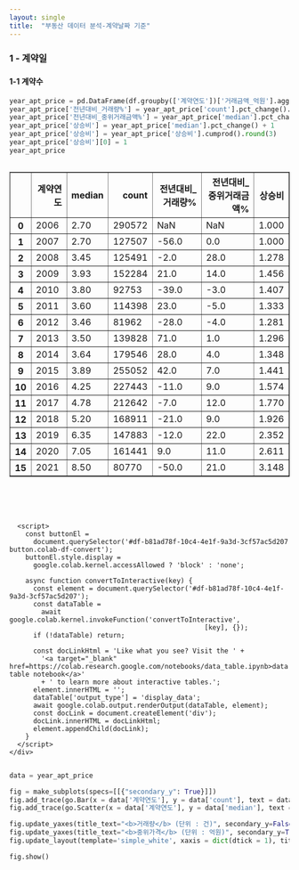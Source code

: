 ```yaml
---
layout: single
title:  "부동산 데이터 분석-계약날짜 기준"
---
```


### 1 - 계약일

#### 1-1 계약수


```python
year_apt_price = pd.DataFrame(df.groupby(['계약연도'])['거래금액_억원'].agg({'count','median'}).round(2)).reset_index()
year_apt_price['전년대비_거래량%'] = year_apt_price['count'].pct_change().round(2) * 100
year_apt_price['전년대비_중위거래금액%'] = year_apt_price['median'].pct_change().round(2) * 100
year_apt_price['상승비'] = year_apt_price['median'].pct_change() + 1
year_apt_price['상승비'] = year_apt_price['상승비'].cumprod().round(3)
year_apt_price['상승비'][0] = 1
year_apt_price
```





  <div id="df-b81ad78f-10c4-4e1f-9a3d-3cf57ac5d207">
    <div class="colab-df-container">
      <div>
<style scoped>
    .dataframe tbody tr th:only-of-type {
        vertical-align: middle;
    }

    .dataframe tbody tr th {
        vertical-align: top;
    }

    .dataframe thead th {
        text-align: right;
    }
</style>
<table border="1" class="dataframe">
  <thead>
    <tr style="text-align: right;">
      <th></th>
      <th>계약연도</th>
      <th>median</th>
      <th>count</th>
      <th>전년대비_거래량%</th>
      <th>전년대비_중위거래금액%</th>
      <th>상승비</th>
    </tr>
  </thead>
  <tbody>
    <tr>
      <th>0</th>
      <td>2006</td>
      <td>2.70</td>
      <td>290572</td>
      <td>NaN</td>
      <td>NaN</td>
      <td>1.000</td>
    </tr>
    <tr>
      <th>1</th>
      <td>2007</td>
      <td>2.70</td>
      <td>127507</td>
      <td>-56.0</td>
      <td>0.0</td>
      <td>1.000</td>
    </tr>
    <tr>
      <th>2</th>
      <td>2008</td>
      <td>3.45</td>
      <td>125491</td>
      <td>-2.0</td>
      <td>28.0</td>
      <td>1.278</td>
    </tr>
    <tr>
      <th>3</th>
      <td>2009</td>
      <td>3.93</td>
      <td>152284</td>
      <td>21.0</td>
      <td>14.0</td>
      <td>1.456</td>
    </tr>
    <tr>
      <th>4</th>
      <td>2010</td>
      <td>3.80</td>
      <td>92753</td>
      <td>-39.0</td>
      <td>-3.0</td>
      <td>1.407</td>
    </tr>
    <tr>
      <th>5</th>
      <td>2011</td>
      <td>3.60</td>
      <td>114398</td>
      <td>23.0</td>
      <td>-5.0</td>
      <td>1.333</td>
    </tr>
    <tr>
      <th>6</th>
      <td>2012</td>
      <td>3.46</td>
      <td>81962</td>
      <td>-28.0</td>
      <td>-4.0</td>
      <td>1.281</td>
    </tr>
    <tr>
      <th>7</th>
      <td>2013</td>
      <td>3.50</td>
      <td>139828</td>
      <td>71.0</td>
      <td>1.0</td>
      <td>1.296</td>
    </tr>
    <tr>
      <th>8</th>
      <td>2014</td>
      <td>3.64</td>
      <td>179546</td>
      <td>28.0</td>
      <td>4.0</td>
      <td>1.348</td>
    </tr>
    <tr>
      <th>9</th>
      <td>2015</td>
      <td>3.89</td>
      <td>255052</td>
      <td>42.0</td>
      <td>7.0</td>
      <td>1.441</td>
    </tr>
    <tr>
      <th>10</th>
      <td>2016</td>
      <td>4.25</td>
      <td>227443</td>
      <td>-11.0</td>
      <td>9.0</td>
      <td>1.574</td>
    </tr>
    <tr>
      <th>11</th>
      <td>2017</td>
      <td>4.78</td>
      <td>212642</td>
      <td>-7.0</td>
      <td>12.0</td>
      <td>1.770</td>
    </tr>
    <tr>
      <th>12</th>
      <td>2018</td>
      <td>5.20</td>
      <td>168911</td>
      <td>-21.0</td>
      <td>9.0</td>
      <td>1.926</td>
    </tr>
    <tr>
      <th>13</th>
      <td>2019</td>
      <td>6.35</td>
      <td>147883</td>
      <td>-12.0</td>
      <td>22.0</td>
      <td>2.352</td>
    </tr>
    <tr>
      <th>14</th>
      <td>2020</td>
      <td>7.05</td>
      <td>161441</td>
      <td>9.0</td>
      <td>11.0</td>
      <td>2.611</td>
    </tr>
    <tr>
      <th>15</th>
      <td>2021</td>
      <td>8.50</td>
      <td>80770</td>
      <td>-50.0</td>
      <td>21.0</td>
      <td>3.148</td>
    </tr>
  </tbody>
</table>
</div>
      <button class="colab-df-convert" onclick="convertToInteractive('df-b81ad78f-10c4-4e1f-9a3d-3cf57ac5d207')"
              title="Convert this dataframe to an interactive table."
              style="display:none;">

  <svg xmlns="http://www.w3.org/2000/svg" height="24px"viewBox="0 0 24 24"
       width="24px">
    <path d="M0 0h24v24H0V0z" fill="none"/>
    <path d="M18.56 5.44l.94 2.06.94-2.06 2.06-.94-2.06-.94-.94-2.06-.94 2.06-2.06.94zm-11 1L8.5 8.5l.94-2.06 2.06-.94-2.06-.94L8.5 2.5l-.94 2.06-2.06.94zm10 10l.94 2.06.94-2.06 2.06-.94-2.06-.94-.94-2.06-.94 2.06-2.06.94z"/><path d="M17.41 7.96l-1.37-1.37c-.4-.4-.92-.59-1.43-.59-.52 0-1.04.2-1.43.59L10.3 9.45l-7.72 7.72c-.78.78-.78 2.05 0 2.83L4 21.41c.39.39.9.59 1.41.59.51 0 1.02-.2 1.41-.59l7.78-7.78 2.81-2.81c.8-.78.8-2.07 0-2.86zM5.41 20L4 18.59l7.72-7.72 1.47 1.35L5.41 20z"/>
  </svg>
      </button>

  <style>
    .colab-df-container {
      display:flex;
      flex-wrap:wrap;
      gap: 12px;
    }

    .colab-df-convert {
      background-color: #E8F0FE;
      border: none;
      border-radius: 50%;
      cursor: pointer;
      display: none;
      fill: #1967D2;
      height: 32px;
      padding: 0 0 0 0;
      width: 32px;
    }

    .colab-df-convert:hover {
      background-color: #E2EBFA;
      box-shadow: 0px 1px 2px rgba(60, 64, 67, 0.3), 0px 1px 3px 1px rgba(60, 64, 67, 0.15);
      fill: #174EA6;
    }

    [theme=dark] .colab-df-convert {
      background-color: #3B4455;
      fill: #D2E3FC;
    }

    [theme=dark] .colab-df-convert:hover {
      background-color: #434B5C;
      box-shadow: 0px 1px 3px 1px rgba(0, 0, 0, 0.15);
      filter: drop-shadow(0px 1px 2px rgba(0, 0, 0, 0.3));
      fill: #FFFFFF;
    }
  </style>

      <script>
        const buttonEl =
          document.querySelector('#df-b81ad78f-10c4-4e1f-9a3d-3cf57ac5d207 button.colab-df-convert');
        buttonEl.style.display =
          google.colab.kernel.accessAllowed ? 'block' : 'none';

        async function convertToInteractive(key) {
          const element = document.querySelector('#df-b81ad78f-10c4-4e1f-9a3d-3cf57ac5d207');
          const dataTable =
            await google.colab.kernel.invokeFunction('convertToInteractive',
                                                     [key], {});
          if (!dataTable) return;

          const docLinkHtml = 'Like what you see? Visit the ' +
            '<a target="_blank" href=https://colab.research.google.com/notebooks/data_table.ipynb>data table notebook</a>'
            + ' to learn more about interactive tables.';
          element.innerHTML = '';
          dataTable['output_type'] = 'display_data';
          await google.colab.output.renderOutput(dataTable, element);
          const docLink = document.createElement('div');
          docLink.innerHTML = docLinkHtml;
          element.appendChild(docLink);
        }
      </script>
    </div>
  </div>





```python
data = year_apt_price

fig = make_subplots(specs=[[{"secondary_y": True}]])
fig.add_trace(go.Bar(x = data['계약연도'], y = data['count'], text = data['count'], textposition = 'outside', name = '거래량'), secondary_y = False)
fig.add_trace(go.Scatter(x = data['계약연도'], y = data['median'], text = data['median'], textposition = 'top center', name = '중위가격', mode='lines+markers+text'), secondary_y = True)

fig.update_yaxes(title_text="<b>거래량</b> (단위 : 건)", secondary_y=False)
fig.update_yaxes(title_text="<b>중위가격</b> (단위 : 억원)", secondary_y=True)
fig.update_layout(template='simple_white', xaxis = dict(dtick = 1), title_text='<b>서울 아파트 거래량과 중위가격 (2006-2021년)</b>')

fig.show()
```


<html>
<head><meta charset="utf-8" /></head>
<body>
    <div>            <script src="https://cdnjs.cloudflare.com/ajax/libs/mathjax/2.7.5/MathJax.js?config=TeX-AMS-MML_SVG"></script><script type="text/javascript">if (window.MathJax) {MathJax.Hub.Config({SVG: {font: "STIX-Web"}});}</script>                <script type="text/javascript">window.PlotlyConfig = {MathJaxConfig: 'local'};</script>
        <script src="https://cdn.plot.ly/plotly-2.8.3.min.js"></script>                <div id="bb0af692-98a2-4a03-8d84-0066af60dbac" class="plotly-graph-div" style="height:525px; width:100%;"></div>            <script type="text/javascript">                                    window.PLOTLYENV=window.PLOTLYENV || {};                                    if (document.getElementById("bb0af692-98a2-4a03-8d84-0066af60dbac")) {                    Plotly.newPlot(                        "bb0af692-98a2-4a03-8d84-0066af60dbac",                        [{"name":"\uac70\ub798\ub7c9","text":[290572.0,127507.0,125491.0,152284.0,92753.0,114398.0,81962.0,139828.0,179546.0,255052.0,227443.0,212642.0,168911.0,147883.0,161441.0,80770.0],"textposition":"outside","x":[2006,2007,2008,2009,2010,2011,2012,2013,2014,2015,2016,2017,2018,2019,2020,2021],"y":[290572,127507,125491,152284,92753,114398,81962,139828,179546,255052,227443,212642,168911,147883,161441,80770],"type":"bar","xaxis":"x","yaxis":"y"},{"mode":"lines+markers+text","name":"\uc911\uc704\uac00\uaca9","text":[2.7,2.7,3.45,3.93,3.8,3.6,3.46,3.5,3.64,3.89,4.25,4.78,5.2,6.35,7.05,8.5],"textposition":"top center","x":[2006,2007,2008,2009,2010,2011,2012,2013,2014,2015,2016,2017,2018,2019,2020,2021],"y":[2.7,2.7,3.45,3.93,3.8,3.6,3.46,3.5,3.64,3.89,4.25,4.78,5.2,6.35,7.05,8.5],"type":"scatter","xaxis":"x","yaxis":"y2"}],                        {"template":{"data":{"barpolar":[{"marker":{"line":{"color":"white","width":0.5},"pattern":{"fillmode":"overlay","size":10,"solidity":0.2}},"type":"barpolar"}],"bar":[{"error_x":{"color":"rgb(36,36,36)"},"error_y":{"color":"rgb(36,36,36)"},"marker":{"line":{"color":"white","width":0.5},"pattern":{"fillmode":"overlay","size":10,"solidity":0.2}},"type":"bar"}],"carpet":[{"aaxis":{"endlinecolor":"rgb(36,36,36)","gridcolor":"white","linecolor":"white","minorgridcolor":"white","startlinecolor":"rgb(36,36,36)"},"baxis":{"endlinecolor":"rgb(36,36,36)","gridcolor":"white","linecolor":"white","minorgridcolor":"white","startlinecolor":"rgb(36,36,36)"},"type":"carpet"}],"choropleth":[{"colorbar":{"outlinewidth":1,"tickcolor":"rgb(36,36,36)","ticks":"outside"},"type":"choropleth"}],"contourcarpet":[{"colorbar":{"outlinewidth":1,"tickcolor":"rgb(36,36,36)","ticks":"outside"},"type":"contourcarpet"}],"contour":[{"colorbar":{"outlinewidth":1,"tickcolor":"rgb(36,36,36)","ticks":"outside"},"colorscale":[[0.0,"#440154"],[0.1111111111111111,"#482878"],[0.2222222222222222,"#3e4989"],[0.3333333333333333,"#31688e"],[0.4444444444444444,"#26828e"],[0.5555555555555556,"#1f9e89"],[0.6666666666666666,"#35b779"],[0.7777777777777778,"#6ece58"],[0.8888888888888888,"#b5de2b"],[1.0,"#fde725"]],"type":"contour"}],"heatmapgl":[{"colorbar":{"outlinewidth":1,"tickcolor":"rgb(36,36,36)","ticks":"outside"},"colorscale":[[0.0,"#440154"],[0.1111111111111111,"#482878"],[0.2222222222222222,"#3e4989"],[0.3333333333333333,"#31688e"],[0.4444444444444444,"#26828e"],[0.5555555555555556,"#1f9e89"],[0.6666666666666666,"#35b779"],[0.7777777777777778,"#6ece58"],[0.8888888888888888,"#b5de2b"],[1.0,"#fde725"]],"type":"heatmapgl"}],"heatmap":[{"colorbar":{"outlinewidth":1,"tickcolor":"rgb(36,36,36)","ticks":"outside"},"colorscale":[[0.0,"#440154"],[0.1111111111111111,"#482878"],[0.2222222222222222,"#3e4989"],[0.3333333333333333,"#31688e"],[0.4444444444444444,"#26828e"],[0.5555555555555556,"#1f9e89"],[0.6666666666666666,"#35b779"],[0.7777777777777778,"#6ece58"],[0.8888888888888888,"#b5de2b"],[1.0,"#fde725"]],"type":"heatmap"}],"histogram2dcontour":[{"colorbar":{"outlinewidth":1,"tickcolor":"rgb(36,36,36)","ticks":"outside"},"colorscale":[[0.0,"#440154"],[0.1111111111111111,"#482878"],[0.2222222222222222,"#3e4989"],[0.3333333333333333,"#31688e"],[0.4444444444444444,"#26828e"],[0.5555555555555556,"#1f9e89"],[0.6666666666666666,"#35b779"],[0.7777777777777778,"#6ece58"],[0.8888888888888888,"#b5de2b"],[1.0,"#fde725"]],"type":"histogram2dcontour"}],"histogram2d":[{"colorbar":{"outlinewidth":1,"tickcolor":"rgb(36,36,36)","ticks":"outside"},"colorscale":[[0.0,"#440154"],[0.1111111111111111,"#482878"],[0.2222222222222222,"#3e4989"],[0.3333333333333333,"#31688e"],[0.4444444444444444,"#26828e"],[0.5555555555555556,"#1f9e89"],[0.6666666666666666,"#35b779"],[0.7777777777777778,"#6ece58"],[0.8888888888888888,"#b5de2b"],[1.0,"#fde725"]],"type":"histogram2d"}],"histogram":[{"marker":{"line":{"color":"white","width":0.6}},"type":"histogram"}],"mesh3d":[{"colorbar":{"outlinewidth":1,"tickcolor":"rgb(36,36,36)","ticks":"outside"},"type":"mesh3d"}],"parcoords":[{"line":{"colorbar":{"outlinewidth":1,"tickcolor":"rgb(36,36,36)","ticks":"outside"}},"type":"parcoords"}],"pie":[{"automargin":true,"type":"pie"}],"scatter3d":[{"line":{"colorbar":{"outlinewidth":1,"tickcolor":"rgb(36,36,36)","ticks":"outside"}},"marker":{"colorbar":{"outlinewidth":1,"tickcolor":"rgb(36,36,36)","ticks":"outside"}},"type":"scatter3d"}],"scattercarpet":[{"marker":{"colorbar":{"outlinewidth":1,"tickcolor":"rgb(36,36,36)","ticks":"outside"}},"type":"scattercarpet"}],"scattergeo":[{"marker":{"colorbar":{"outlinewidth":1,"tickcolor":"rgb(36,36,36)","ticks":"outside"}},"type":"scattergeo"}],"scattergl":[{"marker":{"colorbar":{"outlinewidth":1,"tickcolor":"rgb(36,36,36)","ticks":"outside"}},"type":"scattergl"}],"scattermapbox":[{"marker":{"colorbar":{"outlinewidth":1,"tickcolor":"rgb(36,36,36)","ticks":"outside"}},"type":"scattermapbox"}],"scatterpolargl":[{"marker":{"colorbar":{"outlinewidth":1,"tickcolor":"rgb(36,36,36)","ticks":"outside"}},"type":"scatterpolargl"}],"scatterpolar":[{"marker":{"colorbar":{"outlinewidth":1,"tickcolor":"rgb(36,36,36)","ticks":"outside"}},"type":"scatterpolar"}],"scatter":[{"marker":{"colorbar":{"outlinewidth":1,"tickcolor":"rgb(36,36,36)","ticks":"outside"}},"type":"scatter"}],"scatterternary":[{"marker":{"colorbar":{"outlinewidth":1,"tickcolor":"rgb(36,36,36)","ticks":"outside"}},"type":"scatterternary"}],"surface":[{"colorbar":{"outlinewidth":1,"tickcolor":"rgb(36,36,36)","ticks":"outside"},"colorscale":[[0.0,"#440154"],[0.1111111111111111,"#482878"],[0.2222222222222222,"#3e4989"],[0.3333333333333333,"#31688e"],[0.4444444444444444,"#26828e"],[0.5555555555555556,"#1f9e89"],[0.6666666666666666,"#35b779"],[0.7777777777777778,"#6ece58"],[0.8888888888888888,"#b5de2b"],[1.0,"#fde725"]],"type":"surface"}],"table":[{"cells":{"fill":{"color":"rgb(237,237,237)"},"line":{"color":"white"}},"header":{"fill":{"color":"rgb(217,217,217)"},"line":{"color":"white"}},"type":"table"}]},"layout":{"annotationdefaults":{"arrowhead":0,"arrowwidth":1},"autotypenumbers":"strict","coloraxis":{"colorbar":{"outlinewidth":1,"tickcolor":"rgb(36,36,36)","ticks":"outside"}},"colorscale":{"diverging":[[0.0,"rgb(103,0,31)"],[0.1,"rgb(178,24,43)"],[0.2,"rgb(214,96,77)"],[0.3,"rgb(244,165,130)"],[0.4,"rgb(253,219,199)"],[0.5,"rgb(247,247,247)"],[0.6,"rgb(209,229,240)"],[0.7,"rgb(146,197,222)"],[0.8,"rgb(67,147,195)"],[0.9,"rgb(33,102,172)"],[1.0,"rgb(5,48,97)"]],"sequential":[[0.0,"#440154"],[0.1111111111111111,"#482878"],[0.2222222222222222,"#3e4989"],[0.3333333333333333,"#31688e"],[0.4444444444444444,"#26828e"],[0.5555555555555556,"#1f9e89"],[0.6666666666666666,"#35b779"],[0.7777777777777778,"#6ece58"],[0.8888888888888888,"#b5de2b"],[1.0,"#fde725"]],"sequentialminus":[[0.0,"#440154"],[0.1111111111111111,"#482878"],[0.2222222222222222,"#3e4989"],[0.3333333333333333,"#31688e"],[0.4444444444444444,"#26828e"],[0.5555555555555556,"#1f9e89"],[0.6666666666666666,"#35b779"],[0.7777777777777778,"#6ece58"],[0.8888888888888888,"#b5de2b"],[1.0,"#fde725"]]},"colorway":["#1F77B4","#FF7F0E","#2CA02C","#D62728","#9467BD","#8C564B","#E377C2","#7F7F7F","#BCBD22","#17BECF"],"font":{"color":"rgb(36,36,36)"},"geo":{"bgcolor":"white","lakecolor":"white","landcolor":"white","showlakes":true,"showland":true,"subunitcolor":"white"},"hoverlabel":{"align":"left"},"hovermode":"closest","mapbox":{"style":"light"},"paper_bgcolor":"white","plot_bgcolor":"white","polar":{"angularaxis":{"gridcolor":"rgb(232,232,232)","linecolor":"rgb(36,36,36)","showgrid":false,"showline":true,"ticks":"outside"},"bgcolor":"white","radialaxis":{"gridcolor":"rgb(232,232,232)","linecolor":"rgb(36,36,36)","showgrid":false,"showline":true,"ticks":"outside"}},"scene":{"xaxis":{"backgroundcolor":"white","gridcolor":"rgb(232,232,232)","gridwidth":2,"linecolor":"rgb(36,36,36)","showbackground":true,"showgrid":false,"showline":true,"ticks":"outside","zeroline":false,"zerolinecolor":"rgb(36,36,36)"},"yaxis":{"backgroundcolor":"white","gridcolor":"rgb(232,232,232)","gridwidth":2,"linecolor":"rgb(36,36,36)","showbackground":true,"showgrid":false,"showline":true,"ticks":"outside","zeroline":false,"zerolinecolor":"rgb(36,36,36)"},"zaxis":{"backgroundcolor":"white","gridcolor":"rgb(232,232,232)","gridwidth":2,"linecolor":"rgb(36,36,36)","showbackground":true,"showgrid":false,"showline":true,"ticks":"outside","zeroline":false,"zerolinecolor":"rgb(36,36,36)"}},"shapedefaults":{"fillcolor":"black","line":{"width":0},"opacity":0.3},"ternary":{"aaxis":{"gridcolor":"rgb(232,232,232)","linecolor":"rgb(36,36,36)","showgrid":false,"showline":true,"ticks":"outside"},"baxis":{"gridcolor":"rgb(232,232,232)","linecolor":"rgb(36,36,36)","showgrid":false,"showline":true,"ticks":"outside"},"bgcolor":"white","caxis":{"gridcolor":"rgb(232,232,232)","linecolor":"rgb(36,36,36)","showgrid":false,"showline":true,"ticks":"outside"}},"title":{"x":0.05},"xaxis":{"automargin":true,"gridcolor":"rgb(232,232,232)","linecolor":"rgb(36,36,36)","showgrid":false,"showline":true,"ticks":"outside","title":{"standoff":15},"zeroline":false,"zerolinecolor":"rgb(36,36,36)"},"yaxis":{"automargin":true,"gridcolor":"rgb(232,232,232)","linecolor":"rgb(36,36,36)","showgrid":false,"showline":true,"ticks":"outside","title":{"standoff":15},"zeroline":false,"zerolinecolor":"rgb(36,36,36)"}}},"xaxis":{"anchor":"y","domain":[0.0,0.94],"dtick":1},"yaxis":{"anchor":"x","domain":[0.0,1.0],"title":{"text":"<b>\uac70\ub798\ub7c9</b> (\ub2e8\uc704 : \uac74)"}},"yaxis2":{"anchor":"x","overlaying":"y","side":"right","title":{"text":"<b>\uc911\uc704\uac00\uaca9</b> (\ub2e8\uc704 : \uc5b5\uc6d0)"}},"title":{"text":"<b>\uc11c\uc6b8 \uc544\ud30c\ud2b8 \uac70\ub798\ub7c9\uacfc \uc911\uc704\uac00\uaca9 (2006-2021\ub144)</b>"}},                        {"responsive": true}                    ).then(function(){

var gd = document.getElementById('bb0af692-98a2-4a03-8d84-0066af60dbac');
var x = new MutationObserver(function (mutations, observer) {{
        var display = window.getComputedStyle(gd).display;
        if (!display || display === 'none') {{
            console.log([gd, 'removed!']);
            Plotly.purge(gd);
            observer.disconnect();
        }}
}});

// Listen for the removal of the full notebook cells
var notebookContainer = gd.closest('#notebook-container');
if (notebookContainer) {{
    x.observe(notebookContainer, {childList: true});
}}

// Listen for the clearing of the current output cell
var outputEl = gd.closest('.output');
if (outputEl) {{
    x.observe(outputEl, {childList: true});
}}

                        })                };                            </script>        </div>
</body>
</html>



```python
data = year_apt_price

fig = px.line(data, x = '계약연도', y = '상승비', text = '상승비')
fig.update_traces(textposition="top center")
fig.update_layout(template='simple_white', xaxis = dict(dtick = 1), title_text="<b>2006년 기준 상승비 (단위: 배)</b>")
fig.show()
```


<html>
<head><meta charset="utf-8" /></head>
<body>
    <div>            <script src="https://cdnjs.cloudflare.com/ajax/libs/mathjax/2.7.5/MathJax.js?config=TeX-AMS-MML_SVG"></script><script type="text/javascript">if (window.MathJax) {MathJax.Hub.Config({SVG: {font: "STIX-Web"}});}</script>                <script type="text/javascript">window.PlotlyConfig = {MathJaxConfig: 'local'};</script>
        <script src="https://cdn.plot.ly/plotly-2.8.3.min.js"></script>                <div id="2dfcd67d-9dd1-4efc-b323-c2d99487ef35" class="plotly-graph-div" style="height:525px; width:100%;"></div>            <script type="text/javascript">                                    window.PLOTLYENV=window.PLOTLYENV || {};                                    if (document.getElementById("2dfcd67d-9dd1-4efc-b323-c2d99487ef35")) {                    Plotly.newPlot(                        "2dfcd67d-9dd1-4efc-b323-c2d99487ef35",                        [{"hovertemplate":"\uacc4\uc57d\uc5f0\ub3c4=%{x}<br>\uc0c1\uc2b9\ube44=%{text}<extra></extra>","legendgroup":"","line":{"color":"#636efa","dash":"solid"},"marker":{"symbol":"circle"},"mode":"lines+markers+text","name":"","orientation":"v","showlegend":false,"text":[1.0,1.0,1.278,1.456,1.407,1.333,1.281,1.296,1.348,1.441,1.574,1.77,1.926,2.352,2.611,3.148],"x":[2006,2007,2008,2009,2010,2011,2012,2013,2014,2015,2016,2017,2018,2019,2020,2021],"xaxis":"x","y":[1.0,1.0,1.278,1.456,1.407,1.333,1.281,1.296,1.348,1.441,1.574,1.77,1.926,2.352,2.611,3.148],"yaxis":"y","type":"scatter","textposition":"top center"}],                        {"template":{"data":{"barpolar":[{"marker":{"line":{"color":"white","width":0.5},"pattern":{"fillmode":"overlay","size":10,"solidity":0.2}},"type":"barpolar"}],"bar":[{"error_x":{"color":"rgb(36,36,36)"},"error_y":{"color":"rgb(36,36,36)"},"marker":{"line":{"color":"white","width":0.5},"pattern":{"fillmode":"overlay","size":10,"solidity":0.2}},"type":"bar"}],"carpet":[{"aaxis":{"endlinecolor":"rgb(36,36,36)","gridcolor":"white","linecolor":"white","minorgridcolor":"white","startlinecolor":"rgb(36,36,36)"},"baxis":{"endlinecolor":"rgb(36,36,36)","gridcolor":"white","linecolor":"white","minorgridcolor":"white","startlinecolor":"rgb(36,36,36)"},"type":"carpet"}],"choropleth":[{"colorbar":{"outlinewidth":1,"tickcolor":"rgb(36,36,36)","ticks":"outside"},"type":"choropleth"}],"contourcarpet":[{"colorbar":{"outlinewidth":1,"tickcolor":"rgb(36,36,36)","ticks":"outside"},"type":"contourcarpet"}],"contour":[{"colorbar":{"outlinewidth":1,"tickcolor":"rgb(36,36,36)","ticks":"outside"},"colorscale":[[0.0,"#440154"],[0.1111111111111111,"#482878"],[0.2222222222222222,"#3e4989"],[0.3333333333333333,"#31688e"],[0.4444444444444444,"#26828e"],[0.5555555555555556,"#1f9e89"],[0.6666666666666666,"#35b779"],[0.7777777777777778,"#6ece58"],[0.8888888888888888,"#b5de2b"],[1.0,"#fde725"]],"type":"contour"}],"heatmapgl":[{"colorbar":{"outlinewidth":1,"tickcolor":"rgb(36,36,36)","ticks":"outside"},"colorscale":[[0.0,"#440154"],[0.1111111111111111,"#482878"],[0.2222222222222222,"#3e4989"],[0.3333333333333333,"#31688e"],[0.4444444444444444,"#26828e"],[0.5555555555555556,"#1f9e89"],[0.6666666666666666,"#35b779"],[0.7777777777777778,"#6ece58"],[0.8888888888888888,"#b5de2b"],[1.0,"#fde725"]],"type":"heatmapgl"}],"heatmap":[{"colorbar":{"outlinewidth":1,"tickcolor":"rgb(36,36,36)","ticks":"outside"},"colorscale":[[0.0,"#440154"],[0.1111111111111111,"#482878"],[0.2222222222222222,"#3e4989"],[0.3333333333333333,"#31688e"],[0.4444444444444444,"#26828e"],[0.5555555555555556,"#1f9e89"],[0.6666666666666666,"#35b779"],[0.7777777777777778,"#6ece58"],[0.8888888888888888,"#b5de2b"],[1.0,"#fde725"]],"type":"heatmap"}],"histogram2dcontour":[{"colorbar":{"outlinewidth":1,"tickcolor":"rgb(36,36,36)","ticks":"outside"},"colorscale":[[0.0,"#440154"],[0.1111111111111111,"#482878"],[0.2222222222222222,"#3e4989"],[0.3333333333333333,"#31688e"],[0.4444444444444444,"#26828e"],[0.5555555555555556,"#1f9e89"],[0.6666666666666666,"#35b779"],[0.7777777777777778,"#6ece58"],[0.8888888888888888,"#b5de2b"],[1.0,"#fde725"]],"type":"histogram2dcontour"}],"histogram2d":[{"colorbar":{"outlinewidth":1,"tickcolor":"rgb(36,36,36)","ticks":"outside"},"colorscale":[[0.0,"#440154"],[0.1111111111111111,"#482878"],[0.2222222222222222,"#3e4989"],[0.3333333333333333,"#31688e"],[0.4444444444444444,"#26828e"],[0.5555555555555556,"#1f9e89"],[0.6666666666666666,"#35b779"],[0.7777777777777778,"#6ece58"],[0.8888888888888888,"#b5de2b"],[1.0,"#fde725"]],"type":"histogram2d"}],"histogram":[{"marker":{"line":{"color":"white","width":0.6}},"type":"histogram"}],"mesh3d":[{"colorbar":{"outlinewidth":1,"tickcolor":"rgb(36,36,36)","ticks":"outside"},"type":"mesh3d"}],"parcoords":[{"line":{"colorbar":{"outlinewidth":1,"tickcolor":"rgb(36,36,36)","ticks":"outside"}},"type":"parcoords"}],"pie":[{"automargin":true,"type":"pie"}],"scatter3d":[{"line":{"colorbar":{"outlinewidth":1,"tickcolor":"rgb(36,36,36)","ticks":"outside"}},"marker":{"colorbar":{"outlinewidth":1,"tickcolor":"rgb(36,36,36)","ticks":"outside"}},"type":"scatter3d"}],"scattercarpet":[{"marker":{"colorbar":{"outlinewidth":1,"tickcolor":"rgb(36,36,36)","ticks":"outside"}},"type":"scattercarpet"}],"scattergeo":[{"marker":{"colorbar":{"outlinewidth":1,"tickcolor":"rgb(36,36,36)","ticks":"outside"}},"type":"scattergeo"}],"scattergl":[{"marker":{"colorbar":{"outlinewidth":1,"tickcolor":"rgb(36,36,36)","ticks":"outside"}},"type":"scattergl"}],"scattermapbox":[{"marker":{"colorbar":{"outlinewidth":1,"tickcolor":"rgb(36,36,36)","ticks":"outside"}},"type":"scattermapbox"}],"scatterpolargl":[{"marker":{"colorbar":{"outlinewidth":1,"tickcolor":"rgb(36,36,36)","ticks":"outside"}},"type":"scatterpolargl"}],"scatterpolar":[{"marker":{"colorbar":{"outlinewidth":1,"tickcolor":"rgb(36,36,36)","ticks":"outside"}},"type":"scatterpolar"}],"scatter":[{"marker":{"colorbar":{"outlinewidth":1,"tickcolor":"rgb(36,36,36)","ticks":"outside"}},"type":"scatter"}],"scatterternary":[{"marker":{"colorbar":{"outlinewidth":1,"tickcolor":"rgb(36,36,36)","ticks":"outside"}},"type":"scatterternary"}],"surface":[{"colorbar":{"outlinewidth":1,"tickcolor":"rgb(36,36,36)","ticks":"outside"},"colorscale":[[0.0,"#440154"],[0.1111111111111111,"#482878"],[0.2222222222222222,"#3e4989"],[0.3333333333333333,"#31688e"],[0.4444444444444444,"#26828e"],[0.5555555555555556,"#1f9e89"],[0.6666666666666666,"#35b779"],[0.7777777777777778,"#6ece58"],[0.8888888888888888,"#b5de2b"],[1.0,"#fde725"]],"type":"surface"}],"table":[{"cells":{"fill":{"color":"rgb(237,237,237)"},"line":{"color":"white"}},"header":{"fill":{"color":"rgb(217,217,217)"},"line":{"color":"white"}},"type":"table"}]},"layout":{"annotationdefaults":{"arrowhead":0,"arrowwidth":1},"autotypenumbers":"strict","coloraxis":{"colorbar":{"outlinewidth":1,"tickcolor":"rgb(36,36,36)","ticks":"outside"}},"colorscale":{"diverging":[[0.0,"rgb(103,0,31)"],[0.1,"rgb(178,24,43)"],[0.2,"rgb(214,96,77)"],[0.3,"rgb(244,165,130)"],[0.4,"rgb(253,219,199)"],[0.5,"rgb(247,247,247)"],[0.6,"rgb(209,229,240)"],[0.7,"rgb(146,197,222)"],[0.8,"rgb(67,147,195)"],[0.9,"rgb(33,102,172)"],[1.0,"rgb(5,48,97)"]],"sequential":[[0.0,"#440154"],[0.1111111111111111,"#482878"],[0.2222222222222222,"#3e4989"],[0.3333333333333333,"#31688e"],[0.4444444444444444,"#26828e"],[0.5555555555555556,"#1f9e89"],[0.6666666666666666,"#35b779"],[0.7777777777777778,"#6ece58"],[0.8888888888888888,"#b5de2b"],[1.0,"#fde725"]],"sequentialminus":[[0.0,"#440154"],[0.1111111111111111,"#482878"],[0.2222222222222222,"#3e4989"],[0.3333333333333333,"#31688e"],[0.4444444444444444,"#26828e"],[0.5555555555555556,"#1f9e89"],[0.6666666666666666,"#35b779"],[0.7777777777777778,"#6ece58"],[0.8888888888888888,"#b5de2b"],[1.0,"#fde725"]]},"colorway":["#1F77B4","#FF7F0E","#2CA02C","#D62728","#9467BD","#8C564B","#E377C2","#7F7F7F","#BCBD22","#17BECF"],"font":{"color":"rgb(36,36,36)"},"geo":{"bgcolor":"white","lakecolor":"white","landcolor":"white","showlakes":true,"showland":true,"subunitcolor":"white"},"hoverlabel":{"align":"left"},"hovermode":"closest","mapbox":{"style":"light"},"paper_bgcolor":"white","plot_bgcolor":"white","polar":{"angularaxis":{"gridcolor":"rgb(232,232,232)","linecolor":"rgb(36,36,36)","showgrid":false,"showline":true,"ticks":"outside"},"bgcolor":"white","radialaxis":{"gridcolor":"rgb(232,232,232)","linecolor":"rgb(36,36,36)","showgrid":false,"showline":true,"ticks":"outside"}},"scene":{"xaxis":{"backgroundcolor":"white","gridcolor":"rgb(232,232,232)","gridwidth":2,"linecolor":"rgb(36,36,36)","showbackground":true,"showgrid":false,"showline":true,"ticks":"outside","zeroline":false,"zerolinecolor":"rgb(36,36,36)"},"yaxis":{"backgroundcolor":"white","gridcolor":"rgb(232,232,232)","gridwidth":2,"linecolor":"rgb(36,36,36)","showbackground":true,"showgrid":false,"showline":true,"ticks":"outside","zeroline":false,"zerolinecolor":"rgb(36,36,36)"},"zaxis":{"backgroundcolor":"white","gridcolor":"rgb(232,232,232)","gridwidth":2,"linecolor":"rgb(36,36,36)","showbackground":true,"showgrid":false,"showline":true,"ticks":"outside","zeroline":false,"zerolinecolor":"rgb(36,36,36)"}},"shapedefaults":{"fillcolor":"black","line":{"width":0},"opacity":0.3},"ternary":{"aaxis":{"gridcolor":"rgb(232,232,232)","linecolor":"rgb(36,36,36)","showgrid":false,"showline":true,"ticks":"outside"},"baxis":{"gridcolor":"rgb(232,232,232)","linecolor":"rgb(36,36,36)","showgrid":false,"showline":true,"ticks":"outside"},"bgcolor":"white","caxis":{"gridcolor":"rgb(232,232,232)","linecolor":"rgb(36,36,36)","showgrid":false,"showline":true,"ticks":"outside"}},"title":{"x":0.05},"xaxis":{"automargin":true,"gridcolor":"rgb(232,232,232)","linecolor":"rgb(36,36,36)","showgrid":false,"showline":true,"ticks":"outside","title":{"standoff":15},"zeroline":false,"zerolinecolor":"rgb(36,36,36)"},"yaxis":{"automargin":true,"gridcolor":"rgb(232,232,232)","linecolor":"rgb(36,36,36)","showgrid":false,"showline":true,"ticks":"outside","title":{"standoff":15},"zeroline":false,"zerolinecolor":"rgb(36,36,36)"}}},"xaxis":{"anchor":"y","domain":[0.0,1.0],"title":{"text":"\uacc4\uc57d\uc5f0\ub3c4"},"dtick":1},"yaxis":{"anchor":"x","domain":[0.0,1.0],"title":{"text":"\uc0c1\uc2b9\ube44"}},"legend":{"tracegroupgap":0},"margin":{"t":60},"title":{"text":"<b>2006\ub144 \uae30\uc900 \uc0c1\uc2b9\ube44 (\ub2e8\uc704: \ubc30)</b>"}},                        {"responsive": true}                    ).then(function(){

var gd = document.getElementById('2dfcd67d-9dd1-4efc-b323-c2d99487ef35');
var x = new MutationObserver(function (mutations, observer) {{
        var display = window.getComputedStyle(gd).display;
        if (!display || display === 'none') {{
            console.log([gd, 'removed!']);
            Plotly.purge(gd);
            observer.disconnect();
        }}
}});

// Listen for the removal of the full notebook cells
var notebookContainer = gd.closest('#notebook-container');
if (notebookContainer) {{
    x.observe(notebookContainer, {childList: true});
}}

// Listen for the clearing of the current output cell
var outputEl = gd.closest('.output');
if (outputEl) {{
    x.observe(outputEl, {childList: true});
}}

                        })                };                            </script>        </div>
</body>
</html>


#### 1-2 계약월


```python
month_apt_price = pd.DataFrame(df.groupby(['계약월'])['거래금액_억원'].agg({'median','count'}).reset_index())
month_apt_price['median'] = month_apt_price['median'].round(2)
month_apt_price
```





  <div id="df-9902ea6f-3412-451b-9454-d0ec5d51985e">
    <div class="colab-df-container">
      <div>
<style scoped>
    .dataframe tbody tr th:only-of-type {
        vertical-align: middle;
    }

    .dataframe tbody tr th {
        vertical-align: top;
    }

    .dataframe thead th {
        text-align: right;
    }
</style>
<table border="1" class="dataframe">
  <thead>
    <tr style="text-align: right;">
      <th></th>
      <th>계약월</th>
      <th>median</th>
      <th>count</th>
    </tr>
  </thead>
  <tbody>
    <tr>
      <th>0</th>
      <td>1</td>
      <td>4.10</td>
      <td>189356</td>
    </tr>
    <tr>
      <th>1</th>
      <td>2</td>
      <td>3.95</td>
      <td>198254</td>
    </tr>
    <tr>
      <th>2</th>
      <td>3</td>
      <td>3.80</td>
      <td>243941</td>
    </tr>
    <tr>
      <th>3</th>
      <td>4</td>
      <td>3.87</td>
      <td>212582</td>
    </tr>
    <tr>
      <th>4</th>
      <td>5</td>
      <td>4.09</td>
      <td>212753</td>
    </tr>
    <tr>
      <th>5</th>
      <td>6</td>
      <td>4.34</td>
      <td>235471</td>
    </tr>
    <tr>
      <th>6</th>
      <td>7</td>
      <td>4.37</td>
      <td>227163</td>
    </tr>
    <tr>
      <th>7</th>
      <td>8</td>
      <td>4.16</td>
      <td>215274</td>
    </tr>
    <tr>
      <th>8</th>
      <td>9</td>
      <td>3.97</td>
      <td>217924</td>
    </tr>
    <tr>
      <th>9</th>
      <td>10</td>
      <td>4.05</td>
      <td>239367</td>
    </tr>
    <tr>
      <th>10</th>
      <td>11</td>
      <td>4.10</td>
      <td>194278</td>
    </tr>
    <tr>
      <th>11</th>
      <td>12</td>
      <td>4.28</td>
      <td>172120</td>
    </tr>
  </tbody>
</table>
</div>
      <button class="colab-df-convert" onclick="convertToInteractive('df-9902ea6f-3412-451b-9454-d0ec5d51985e')"
              title="Convert this dataframe to an interactive table."
              style="display:none;">

  <svg xmlns="http://www.w3.org/2000/svg" height="24px"viewBox="0 0 24 24"
       width="24px">
    <path d="M0 0h24v24H0V0z" fill="none"/>
    <path d="M18.56 5.44l.94 2.06.94-2.06 2.06-.94-2.06-.94-.94-2.06-.94 2.06-2.06.94zm-11 1L8.5 8.5l.94-2.06 2.06-.94-2.06-.94L8.5 2.5l-.94 2.06-2.06.94zm10 10l.94 2.06.94-2.06 2.06-.94-2.06-.94-.94-2.06-.94 2.06-2.06.94z"/><path d="M17.41 7.96l-1.37-1.37c-.4-.4-.92-.59-1.43-.59-.52 0-1.04.2-1.43.59L10.3 9.45l-7.72 7.72c-.78.78-.78 2.05 0 2.83L4 21.41c.39.39.9.59 1.41.59.51 0 1.02-.2 1.41-.59l7.78-7.78 2.81-2.81c.8-.78.8-2.07 0-2.86zM5.41 20L4 18.59l7.72-7.72 1.47 1.35L5.41 20z"/>
  </svg>
      </button>

  <style>
    .colab-df-container {
      display:flex;
      flex-wrap:wrap;
      gap: 12px;
    }

    .colab-df-convert {
      background-color: #E8F0FE;
      border: none;
      border-radius: 50%;
      cursor: pointer;
      display: none;
      fill: #1967D2;
      height: 32px;
      padding: 0 0 0 0;
      width: 32px;
    }

    .colab-df-convert:hover {
      background-color: #E2EBFA;
      box-shadow: 0px 1px 2px rgba(60, 64, 67, 0.3), 0px 1px 3px 1px rgba(60, 64, 67, 0.15);
      fill: #174EA6;
    }

    [theme=dark] .colab-df-convert {
      background-color: #3B4455;
      fill: #D2E3FC;
    }

    [theme=dark] .colab-df-convert:hover {
      background-color: #434B5C;
      box-shadow: 0px 1px 3px 1px rgba(0, 0, 0, 0.15);
      filter: drop-shadow(0px 1px 2px rgba(0, 0, 0, 0.3));
      fill: #FFFFFF;
    }
  </style>

      <script>
        const buttonEl =
          document.querySelector('#df-9902ea6f-3412-451b-9454-d0ec5d51985e button.colab-df-convert');
        buttonEl.style.display =
          google.colab.kernel.accessAllowed ? 'block' : 'none';

        async function convertToInteractive(key) {
          const element = document.querySelector('#df-9902ea6f-3412-451b-9454-d0ec5d51985e');
          const dataTable =
            await google.colab.kernel.invokeFunction('convertToInteractive',
                                                     [key], {});
          if (!dataTable) return;

          const docLinkHtml = 'Like what you see? Visit the ' +
            '<a target="_blank" href=https://colab.research.google.com/notebooks/data_table.ipynb>data table notebook</a>'
            + ' to learn more about interactive tables.';
          element.innerHTML = '';
          dataTable['output_type'] = 'display_data';
          await google.colab.output.renderOutput(dataTable, element);
          const docLink = document.createElement('div');
          docLink.innerHTML = docLinkHtml;
          element.appendChild(docLink);
        }
      </script>
    </div>
  </div>





```python
data = month_apt_price

fig = make_subplots(specs=[[{"secondary_y": True}]])
fig.add_trace(go.Bar(x = data['계약월'], y = data['count'], text = data['count'], textposition = 'outside', name = '거래량'), secondary_y = False)
fig.add_trace(go.Scatter(x = data['계약월'], y = data['median'], text = data['median'], textposition = 'top center', name = '중위가격', mode='lines+markers+text'), secondary_y = True)

fig.update_yaxes(title_text="<b>거래량</b> (단위 : 건)", secondary_y=False)
fig.update_yaxes(title_text="<b>중위가격</b> (단위 : 억원)", secondary_y=True)
fig.update_layout(template='simple_white', xaxis = dict(dtick = 1), title_text='<b>서울 아파트 월별 거래량과 중위가격</b>')

fig.show()
```


<html>
<head><meta charset="utf-8" /></head>
<body>
    <div>            <script src="https://cdnjs.cloudflare.com/ajax/libs/mathjax/2.7.5/MathJax.js?config=TeX-AMS-MML_SVG"></script><script type="text/javascript">if (window.MathJax) {MathJax.Hub.Config({SVG: {font: "STIX-Web"}});}</script>                <script type="text/javascript">window.PlotlyConfig = {MathJaxConfig: 'local'};</script>
        <script src="https://cdn.plot.ly/plotly-2.8.3.min.js"></script>                <div id="04893e5f-9e71-487d-aad7-049152b0e067" class="plotly-graph-div" style="height:525px; width:100%;"></div>            <script type="text/javascript">                                    window.PLOTLYENV=window.PLOTLYENV || {};                                    if (document.getElementById("04893e5f-9e71-487d-aad7-049152b0e067")) {                    Plotly.newPlot(                        "04893e5f-9e71-487d-aad7-049152b0e067",                        [{"name":"\uac70\ub798\ub7c9","text":[189356.0,198254.0,243941.0,212582.0,212753.0,235471.0,227163.0,215274.0,217924.0,239367.0,194278.0,172120.0],"textposition":"outside","x":[1,2,3,4,5,6,7,8,9,10,11,12],"y":[189356,198254,243941,212582,212753,235471,227163,215274,217924,239367,194278,172120],"type":"bar","xaxis":"x","yaxis":"y"},{"mode":"lines+markers+text","name":"\uc911\uc704\uac00\uaca9","text":[4.1,3.95,3.8,3.87,4.09,4.34,4.37,4.16,3.97,4.05,4.1,4.28],"textposition":"top center","x":[1,2,3,4,5,6,7,8,9,10,11,12],"y":[4.1,3.95,3.8,3.87,4.09,4.34,4.37,4.16,3.97,4.05,4.1,4.28],"type":"scatter","xaxis":"x","yaxis":"y2"}],                        {"template":{"data":{"barpolar":[{"marker":{"line":{"color":"white","width":0.5},"pattern":{"fillmode":"overlay","size":10,"solidity":0.2}},"type":"barpolar"}],"bar":[{"error_x":{"color":"rgb(36,36,36)"},"error_y":{"color":"rgb(36,36,36)"},"marker":{"line":{"color":"white","width":0.5},"pattern":{"fillmode":"overlay","size":10,"solidity":0.2}},"type":"bar"}],"carpet":[{"aaxis":{"endlinecolor":"rgb(36,36,36)","gridcolor":"white","linecolor":"white","minorgridcolor":"white","startlinecolor":"rgb(36,36,36)"},"baxis":{"endlinecolor":"rgb(36,36,36)","gridcolor":"white","linecolor":"white","minorgridcolor":"white","startlinecolor":"rgb(36,36,36)"},"type":"carpet"}],"choropleth":[{"colorbar":{"outlinewidth":1,"tickcolor":"rgb(36,36,36)","ticks":"outside"},"type":"choropleth"}],"contourcarpet":[{"colorbar":{"outlinewidth":1,"tickcolor":"rgb(36,36,36)","ticks":"outside"},"type":"contourcarpet"}],"contour":[{"colorbar":{"outlinewidth":1,"tickcolor":"rgb(36,36,36)","ticks":"outside"},"colorscale":[[0.0,"#440154"],[0.1111111111111111,"#482878"],[0.2222222222222222,"#3e4989"],[0.3333333333333333,"#31688e"],[0.4444444444444444,"#26828e"],[0.5555555555555556,"#1f9e89"],[0.6666666666666666,"#35b779"],[0.7777777777777778,"#6ece58"],[0.8888888888888888,"#b5de2b"],[1.0,"#fde725"]],"type":"contour"}],"heatmapgl":[{"colorbar":{"outlinewidth":1,"tickcolor":"rgb(36,36,36)","ticks":"outside"},"colorscale":[[0.0,"#440154"],[0.1111111111111111,"#482878"],[0.2222222222222222,"#3e4989"],[0.3333333333333333,"#31688e"],[0.4444444444444444,"#26828e"],[0.5555555555555556,"#1f9e89"],[0.6666666666666666,"#35b779"],[0.7777777777777778,"#6ece58"],[0.8888888888888888,"#b5de2b"],[1.0,"#fde725"]],"type":"heatmapgl"}],"heatmap":[{"colorbar":{"outlinewidth":1,"tickcolor":"rgb(36,36,36)","ticks":"outside"},"colorscale":[[0.0,"#440154"],[0.1111111111111111,"#482878"],[0.2222222222222222,"#3e4989"],[0.3333333333333333,"#31688e"],[0.4444444444444444,"#26828e"],[0.5555555555555556,"#1f9e89"],[0.6666666666666666,"#35b779"],[0.7777777777777778,"#6ece58"],[0.8888888888888888,"#b5de2b"],[1.0,"#fde725"]],"type":"heatmap"}],"histogram2dcontour":[{"colorbar":{"outlinewidth":1,"tickcolor":"rgb(36,36,36)","ticks":"outside"},"colorscale":[[0.0,"#440154"],[0.1111111111111111,"#482878"],[0.2222222222222222,"#3e4989"],[0.3333333333333333,"#31688e"],[0.4444444444444444,"#26828e"],[0.5555555555555556,"#1f9e89"],[0.6666666666666666,"#35b779"],[0.7777777777777778,"#6ece58"],[0.8888888888888888,"#b5de2b"],[1.0,"#fde725"]],"type":"histogram2dcontour"}],"histogram2d":[{"colorbar":{"outlinewidth":1,"tickcolor":"rgb(36,36,36)","ticks":"outside"},"colorscale":[[0.0,"#440154"],[0.1111111111111111,"#482878"],[0.2222222222222222,"#3e4989"],[0.3333333333333333,"#31688e"],[0.4444444444444444,"#26828e"],[0.5555555555555556,"#1f9e89"],[0.6666666666666666,"#35b779"],[0.7777777777777778,"#6ece58"],[0.8888888888888888,"#b5de2b"],[1.0,"#fde725"]],"type":"histogram2d"}],"histogram":[{"marker":{"line":{"color":"white","width":0.6}},"type":"histogram"}],"mesh3d":[{"colorbar":{"outlinewidth":1,"tickcolor":"rgb(36,36,36)","ticks":"outside"},"type":"mesh3d"}],"parcoords":[{"line":{"colorbar":{"outlinewidth":1,"tickcolor":"rgb(36,36,36)","ticks":"outside"}},"type":"parcoords"}],"pie":[{"automargin":true,"type":"pie"}],"scatter3d":[{"line":{"colorbar":{"outlinewidth":1,"tickcolor":"rgb(36,36,36)","ticks":"outside"}},"marker":{"colorbar":{"outlinewidth":1,"tickcolor":"rgb(36,36,36)","ticks":"outside"}},"type":"scatter3d"}],"scattercarpet":[{"marker":{"colorbar":{"outlinewidth":1,"tickcolor":"rgb(36,36,36)","ticks":"outside"}},"type":"scattercarpet"}],"scattergeo":[{"marker":{"colorbar":{"outlinewidth":1,"tickcolor":"rgb(36,36,36)","ticks":"outside"}},"type":"scattergeo"}],"scattergl":[{"marker":{"colorbar":{"outlinewidth":1,"tickcolor":"rgb(36,36,36)","ticks":"outside"}},"type":"scattergl"}],"scattermapbox":[{"marker":{"colorbar":{"outlinewidth":1,"tickcolor":"rgb(36,36,36)","ticks":"outside"}},"type":"scattermapbox"}],"scatterpolargl":[{"marker":{"colorbar":{"outlinewidth":1,"tickcolor":"rgb(36,36,36)","ticks":"outside"}},"type":"scatterpolargl"}],"scatterpolar":[{"marker":{"colorbar":{"outlinewidth":1,"tickcolor":"rgb(36,36,36)","ticks":"outside"}},"type":"scatterpolar"}],"scatter":[{"marker":{"colorbar":{"outlinewidth":1,"tickcolor":"rgb(36,36,36)","ticks":"outside"}},"type":"scatter"}],"scatterternary":[{"marker":{"colorbar":{"outlinewidth":1,"tickcolor":"rgb(36,36,36)","ticks":"outside"}},"type":"scatterternary"}],"surface":[{"colorbar":{"outlinewidth":1,"tickcolor":"rgb(36,36,36)","ticks":"outside"},"colorscale":[[0.0,"#440154"],[0.1111111111111111,"#482878"],[0.2222222222222222,"#3e4989"],[0.3333333333333333,"#31688e"],[0.4444444444444444,"#26828e"],[0.5555555555555556,"#1f9e89"],[0.6666666666666666,"#35b779"],[0.7777777777777778,"#6ece58"],[0.8888888888888888,"#b5de2b"],[1.0,"#fde725"]],"type":"surface"}],"table":[{"cells":{"fill":{"color":"rgb(237,237,237)"},"line":{"color":"white"}},"header":{"fill":{"color":"rgb(217,217,217)"},"line":{"color":"white"}},"type":"table"}]},"layout":{"annotationdefaults":{"arrowhead":0,"arrowwidth":1},"autotypenumbers":"strict","coloraxis":{"colorbar":{"outlinewidth":1,"tickcolor":"rgb(36,36,36)","ticks":"outside"}},"colorscale":{"diverging":[[0.0,"rgb(103,0,31)"],[0.1,"rgb(178,24,43)"],[0.2,"rgb(214,96,77)"],[0.3,"rgb(244,165,130)"],[0.4,"rgb(253,219,199)"],[0.5,"rgb(247,247,247)"],[0.6,"rgb(209,229,240)"],[0.7,"rgb(146,197,222)"],[0.8,"rgb(67,147,195)"],[0.9,"rgb(33,102,172)"],[1.0,"rgb(5,48,97)"]],"sequential":[[0.0,"#440154"],[0.1111111111111111,"#482878"],[0.2222222222222222,"#3e4989"],[0.3333333333333333,"#31688e"],[0.4444444444444444,"#26828e"],[0.5555555555555556,"#1f9e89"],[0.6666666666666666,"#35b779"],[0.7777777777777778,"#6ece58"],[0.8888888888888888,"#b5de2b"],[1.0,"#fde725"]],"sequentialminus":[[0.0,"#440154"],[0.1111111111111111,"#482878"],[0.2222222222222222,"#3e4989"],[0.3333333333333333,"#31688e"],[0.4444444444444444,"#26828e"],[0.5555555555555556,"#1f9e89"],[0.6666666666666666,"#35b779"],[0.7777777777777778,"#6ece58"],[0.8888888888888888,"#b5de2b"],[1.0,"#fde725"]]},"colorway":["#1F77B4","#FF7F0E","#2CA02C","#D62728","#9467BD","#8C564B","#E377C2","#7F7F7F","#BCBD22","#17BECF"],"font":{"color":"rgb(36,36,36)"},"geo":{"bgcolor":"white","lakecolor":"white","landcolor":"white","showlakes":true,"showland":true,"subunitcolor":"white"},"hoverlabel":{"align":"left"},"hovermode":"closest","mapbox":{"style":"light"},"paper_bgcolor":"white","plot_bgcolor":"white","polar":{"angularaxis":{"gridcolor":"rgb(232,232,232)","linecolor":"rgb(36,36,36)","showgrid":false,"showline":true,"ticks":"outside"},"bgcolor":"white","radialaxis":{"gridcolor":"rgb(232,232,232)","linecolor":"rgb(36,36,36)","showgrid":false,"showline":true,"ticks":"outside"}},"scene":{"xaxis":{"backgroundcolor":"white","gridcolor":"rgb(232,232,232)","gridwidth":2,"linecolor":"rgb(36,36,36)","showbackground":true,"showgrid":false,"showline":true,"ticks":"outside","zeroline":false,"zerolinecolor":"rgb(36,36,36)"},"yaxis":{"backgroundcolor":"white","gridcolor":"rgb(232,232,232)","gridwidth":2,"linecolor":"rgb(36,36,36)","showbackground":true,"showgrid":false,"showline":true,"ticks":"outside","zeroline":false,"zerolinecolor":"rgb(36,36,36)"},"zaxis":{"backgroundcolor":"white","gridcolor":"rgb(232,232,232)","gridwidth":2,"linecolor":"rgb(36,36,36)","showbackground":true,"showgrid":false,"showline":true,"ticks":"outside","zeroline":false,"zerolinecolor":"rgb(36,36,36)"}},"shapedefaults":{"fillcolor":"black","line":{"width":0},"opacity":0.3},"ternary":{"aaxis":{"gridcolor":"rgb(232,232,232)","linecolor":"rgb(36,36,36)","showgrid":false,"showline":true,"ticks":"outside"},"baxis":{"gridcolor":"rgb(232,232,232)","linecolor":"rgb(36,36,36)","showgrid":false,"showline":true,"ticks":"outside"},"bgcolor":"white","caxis":{"gridcolor":"rgb(232,232,232)","linecolor":"rgb(36,36,36)","showgrid":false,"showline":true,"ticks":"outside"}},"title":{"x":0.05},"xaxis":{"automargin":true,"gridcolor":"rgb(232,232,232)","linecolor":"rgb(36,36,36)","showgrid":false,"showline":true,"ticks":"outside","title":{"standoff":15},"zeroline":false,"zerolinecolor":"rgb(36,36,36)"},"yaxis":{"automargin":true,"gridcolor":"rgb(232,232,232)","linecolor":"rgb(36,36,36)","showgrid":false,"showline":true,"ticks":"outside","title":{"standoff":15},"zeroline":false,"zerolinecolor":"rgb(36,36,36)"}}},"xaxis":{"anchor":"y","domain":[0.0,0.94],"dtick":1},"yaxis":{"anchor":"x","domain":[0.0,1.0],"title":{"text":"<b>\uac70\ub798\ub7c9</b> (\ub2e8\uc704 : \uac74)"}},"yaxis2":{"anchor":"x","overlaying":"y","side":"right","title":{"text":"<b>\uc911\uc704\uac00\uaca9</b> (\ub2e8\uc704 : \uc5b5\uc6d0)"}},"title":{"text":"<b>\uc11c\uc6b8 \uc544\ud30c\ud2b8 \uc6d4\ubcc4 \uac70\ub798\ub7c9\uacfc \uc911\uc704\uac00\uaca9</b>"}},                        {"responsive": true}                    ).then(function(){

var gd = document.getElementById('04893e5f-9e71-487d-aad7-049152b0e067');
var x = new MutationObserver(function (mutations, observer) {{
        var display = window.getComputedStyle(gd).display;
        if (!display || display === 'none') {{
            console.log([gd, 'removed!']);
            Plotly.purge(gd);
            observer.disconnect();
        }}
}});

// Listen for the removal of the full notebook cells
var notebookContainer = gd.closest('#notebook-container');
if (notebookContainer) {{
    x.observe(notebookContainer, {childList: true});
}}

// Listen for the clearing of the current output cell
var outputEl = gd.closest('.output');
if (outputEl) {{
    x.observe(outputEl, {childList: true});
}}

                        })                };                            </script>        </div>
</body>
</html>


#### 1-3 계약연도 별 가격 분포


```python
# 계약연도 별 거래 가격 분포

grp_col_dict = {
  2006:'red'
, 2011:'green'
, 2016:'blue'
, 2021:'purple'}
plt.figure(figsize=(31,10))

for year in grp_col_dict:
  subset = df[df['계약연도'] == year]
  sns.distplot(subset['거래금액_억원'],
               hist = True,  
               kde = True,
               kde_kws = {'linewidth': 3, 'alpha' : 1},
               color = grp_col_dict[year],
               label = year)

plt.title('계약연도 별 거래금액 분포')
plt.xlabel('거래금액 (단위:억원)')
plt.ylabel('밀도')
plt.legend(prop={'size': 12}, title = '계약연도')
plt.xticks(np.arange(0,120, 2))
plt.show()
```


![png](%EB%B6%80%EB%8F%99%EC%82%B0%20%EB%8D%B0%EC%9D%B4%ED%84%B0%20%EB%B6%84%EC%84%9D_01_%EA%B3%84%EC%95%BD%EC%9D%BC_files/%EB%B6%80%EB%8F%99%EC%82%B0%20%EB%8D%B0%EC%9D%B4%ED%84%B0%20%EB%B6%84%EC%84%9D_01_%EA%B3%84%EC%95%BD%EC%9D%BC_9_0.png)



```python
# 계약연도 별 거래 가격 분포 (거래금액 30억 이내로 확대)

grp_col_dict = {
  2006:'red'
, 2011:'green'
, 2016:'blue'
, 2021:'purple'}
plt.figure(figsize=(31,10))

for year in grp_col_dict:
  subset = df[df['계약연도'] == year]
  sns.distplot(subset['거래금액_억원'],
               hist = True,  
               kde = True,
               kde_kws = {'linewidth': 3, 'alpha' : 0.9},
               color = grp_col_dict[year],
               label = year)


plt.title('계약연도 별 거래금액 분포')
plt.xlabel('거래금액 (단위:억원)')
plt.ylabel('밀도')
plt.legend(prop={'size': 12}, title = '계약연도')
plt.xlim([0,30])
plt.xticks(np.arange(0,30, 1))
plt.show()
```


![png](%EB%B6%80%EB%8F%99%EC%82%B0%20%EB%8D%B0%EC%9D%B4%ED%84%B0%20%EB%B6%84%EC%84%9D_01_%EA%B3%84%EC%95%BD%EC%9D%BC_files/%EB%B6%80%EB%8F%99%EC%82%B0%20%EB%8D%B0%EC%9D%B4%ED%84%B0%20%EB%B6%84%EC%84%9D_01_%EA%B3%84%EC%95%BD%EC%9D%BC_10_0.png)



```python
# 계약연도 별 평당 가격 분포

grp_col_dict = {
  2006:'red'
, 2011:'green'
, 2016:'blue'
, 2021:'purple'}
plt.figure(figsize=(31,10))

for year in grp_col_dict:
  subset = df[df['계약연도'] == year]
  sns.distplot(subset['평당금액_억원'],
               hist = True,  
               kde = True,
               kde_kws = {'linewidth': 3, 'alpha' : 0.9},
               color = grp_col_dict[year],
               label = year)

plt.title('계약연도 별 거래금액 분포')
plt.xlabel('평당 금액 (단위:억원)')
plt.ylabel('밀도')
plt.legend(prop={'size': 12}, title = '계약연도')
plt.xlim([0,2])
plt.xticks(np.arange(0,2, 0.1))

plt.show()
```


![png](%EB%B6%80%EB%8F%99%EC%82%B0%20%EB%8D%B0%EC%9D%B4%ED%84%B0%20%EB%B6%84%EC%84%9D_01_%EA%B3%84%EC%95%BD%EC%9D%BC_files/%EB%B6%80%EB%8F%99%EC%82%B0%20%EB%8D%B0%EC%9D%B4%ED%84%B0%20%EB%B6%84%EC%84%9D_01_%EA%B3%84%EC%95%BD%EC%9D%BC_11_0.png)



```python
# 계약연도 별 평당 가격 분포

grp_col_dict = {
  2006:'red'
, 2011:'green'
, 2016:'blue'
, 2021:'purple'}
plt.figure(figsize=(31,10))

for year in grp_col_dict:
  subset = df[df['계약연도'] == year]
  sns.distplot(subset['평당금액_억원'],
               hist = True,  
               kde = True,
               kde_kws = {'linewidth': 3, 'alpha' : 0.9},
               color = grp_col_dict[year],
               label = year)

plt.title('계약연도 별 거래금액 분포')
plt.xlabel('평당 금액 (단위:억원)')
plt.ylabel('밀도')
plt.legend(prop={'size': 12}, title = '계약연도')
plt.xlim([0,1])
plt.xticks(np.arange(0,1, 0.1))

plt.show()
```


![png](%EB%B6%80%EB%8F%99%EC%82%B0%20%EB%8D%B0%EC%9D%B4%ED%84%B0%20%EB%B6%84%EC%84%9D_01_%EA%B3%84%EC%95%BD%EC%9D%BC_files/%EB%B6%80%EB%8F%99%EC%82%B0%20%EB%8D%B0%EC%9D%B4%ED%84%B0%20%EB%B6%84%EC%84%9D_01_%EA%B3%84%EC%95%BD%EC%9D%BC_12_0.png)



```python
pip install nbconvert
```

    Looking in indexes: https://pypi.org/simple, https://us-python.pkg.dev/colab-wheels/public/simple/
    Requirement already satisfied: nbconvert in /usr/local/lib/python3.7/dist-packages (5.6.1)
    Requirement already satisfied: pygments in /usr/local/lib/python3.7/dist-packages (from nbconvert) (2.6.1)
    Requirement already satisfied: jupyter-core in /usr/local/lib/python3.7/dist-packages (from nbconvert) (4.11.1)
    Requirement already satisfied: nbformat>=4.4 in /usr/local/lib/python3.7/dist-packages (from nbconvert) (5.4.0)
    Requirement already satisfied: testpath in /usr/local/lib/python3.7/dist-packages (from nbconvert) (0.6.0)
    Requirement already satisfied: bleach in /usr/local/lib/python3.7/dist-packages (from nbconvert) (5.0.1)
    Requirement already satisfied: pandocfilters>=1.4.1 in /usr/local/lib/python3.7/dist-packages (from nbconvert) (1.5.0)
    Requirement already satisfied: defusedxml in /usr/local/lib/python3.7/dist-packages (from nbconvert) (0.7.1)
    Requirement already satisfied: entrypoints>=0.2.2 in /usr/local/lib/python3.7/dist-packages (from nbconvert) (0.4)
    Requirement already satisfied: traitlets>=4.2 in /usr/local/lib/python3.7/dist-packages (from nbconvert) (5.1.1)
    Requirement already satisfied: mistune<2,>=0.8.1 in /usr/local/lib/python3.7/dist-packages (from nbconvert) (0.8.4)
    Requirement already satisfied: jinja2>=2.4 in /usr/local/lib/python3.7/dist-packages (from nbconvert) (2.11.3)
    Requirement already satisfied: MarkupSafe>=0.23 in /usr/local/lib/python3.7/dist-packages (from jinja2>=2.4->nbconvert) (2.0.1)
    Requirement already satisfied: jsonschema>=2.6 in /usr/local/lib/python3.7/dist-packages (from nbformat>=4.4->nbconvert) (4.3.3)
    Requirement already satisfied: fastjsonschema in /usr/local/lib/python3.7/dist-packages (from nbformat>=4.4->nbconvert) (2.16.1)
    Requirement already satisfied: attrs>=17.4.0 in /usr/local/lib/python3.7/dist-packages (from jsonschema>=2.6->nbformat>=4.4->nbconvert) (22.1.0)
    Requirement already satisfied: pyrsistent!=0.17.0,!=0.17.1,!=0.17.2,>=0.14.0 in /usr/local/lib/python3.7/dist-packages (from jsonschema>=2.6->nbformat>=4.4->nbconvert) (0.18.1)
    Requirement already satisfied: typing-extensions in /usr/local/lib/python3.7/dist-packages (from jsonschema>=2.6->nbformat>=4.4->nbconvert) (4.1.1)
    Requirement already satisfied: importlib-resources>=1.4.0 in /usr/local/lib/python3.7/dist-packages (from jsonschema>=2.6->nbformat>=4.4->nbconvert) (5.9.0)
    Requirement already satisfied: importlib-metadata in /usr/local/lib/python3.7/dist-packages (from jsonschema>=2.6->nbformat>=4.4->nbconvert) (4.12.0)
    Requirement already satisfied: zipp>=3.1.0 in /usr/local/lib/python3.7/dist-packages (from importlib-resources>=1.4.0->jsonschema>=2.6->nbformat>=4.4->nbconvert) (3.8.1)
    Requirement already satisfied: six>=1.9.0 in /usr/local/lib/python3.7/dist-packages (from bleach->nbconvert) (1.15.0)
    Requirement already satisfied: webencodings in /usr/local/lib/python3.7/dist-packages (from bleach->nbconvert) (0.5.1)



```python
jupyter nbconvert --to markdown 부동산 데이터 분석_01_계약일.ipynb
```


      File "<ipython-input-3-b8a2033ec79d>", line 1
        jupyter nbconvert --to markdown 부동산 데이터 분석_01_계약일.ipynb
                        ^
    SyntaxError: invalid syntax




```python
!jupyter nbconvert --to markdown "/content/drive/MyDrive/파이썬 프로젝트/TEST/notebook_test.ipynb"
```

